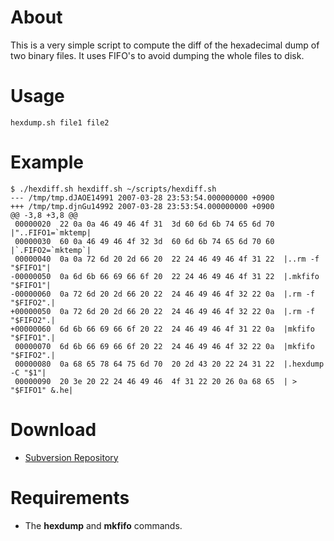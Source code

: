 # About #

This is a very simple script to compute the diff of the hexadecimal dump of two binary files. It uses FIFO's to avoid dumping the whole files to disk.

# Usage #

```
hexdump.sh file1 file2
```

# Example #

```
$ ./hexdiff.sh hexdiff.sh ~/scripts/hexdiff.sh
--- /tmp/tmp.dJAOE14991 2007-03-28 23:53:54.000000000 +0900
+++ /tmp/tmp.djnGu14992 2007-03-28 23:53:54.000000000 +0900
@@ -3,8 +3,8 @@
 00000020  22 0a 0a 46 49 46 4f 31  3d 60 6d 6b 74 65 6d 70  |"..FIFO1=`mktemp|
 00000030  60 0a 46 49 46 4f 32 3d  60 6d 6b 74 65 6d 70 60  |`.FIFO2=`mktemp`|
 00000040  0a 0a 72 6d 20 2d 66 20  22 24 46 49 46 4f 31 22  |..rm -f "$FIFO1"|
-00000050  0a 6d 6b 66 69 66 6f 20  22 24 46 49 46 4f 31 22  |.mkfifo "$FIFO1"|
-00000060  0a 72 6d 20 2d 66 20 22  24 46 49 46 4f 32 22 0a  |.rm -f "$FIFO2".|
+00000050  0a 72 6d 20 2d 66 20 22  24 46 49 46 4f 32 22 0a  |.rm -f "$FIFO2".|
+00000060  6d 6b 66 69 66 6f 20 22  24 46 49 46 4f 31 22 0a  |mkfifo "$FIFO1".|
 00000070  6d 6b 66 69 66 6f 20 22  24 46 49 46 4f 32 22 0a  |mkfifo "$FIFO2".|
 00000080  0a 68 65 78 64 75 6d 70  20 2d 43 20 22 24 31 22  |.hexdump -C "$1"|
 00000090  20 3e 20 22 24 46 49 46  4f 31 22 20 26 0a 68 65  | > "$FIFO1" &.he|
```

# Download #

  * [Subversion Repository](http://jrfonseca.googlecode.com/svn/trunk/hexdiff/hexdiff.sh)

# Requirements #

  * The **hexdump** and **mkfifo** commands.